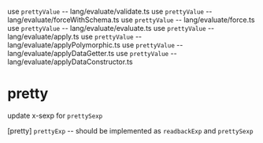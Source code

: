 use `prettyValue` -- lang/evaluate/validate.ts
use `prettyValue` -- lang/evaluate/forceWithSchema.ts
use `prettyValue` -- lang/evaluate/force.ts
use `prettyValue` -- lang/evaluate/evaluate.ts
use `prettyValue` -- lang/evaluate/apply.ts
use `prettyValue` -- lang/evaluate/applyPolymorphic.ts
use `prettyValue` -- lang/evaluate/applyDataGetter.ts
use `prettyValue` -- lang/evaluate/applyDataConstructor.ts


# pretty

update x-sexp for `prettySexp`

[pretty] `prettyExp` -- should be implemented as `readbackExp` and `prettySexp`
